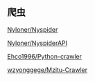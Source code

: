 ## 爬虫
[Nyloner/Nyspider](https://github.com/Nyloner/Nyspider)

[Nyloner/NyspiderAPI](https://github.com/Nyloner/NyspiderAPI)

[Ehco1996/Python-crawler](https://github.com/Ehco1996/Python-crawler)

[wzyonggege/Mzitu-Crawler](https://github.com/wzyonggege/Mzitu-Crawler)